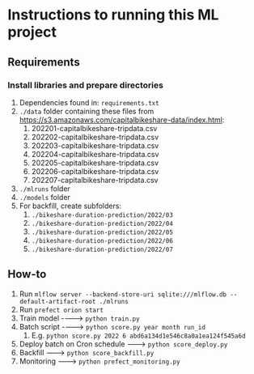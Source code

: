 # Instructions to running this ML project

## Requirements
### Install libraries and prepare directories

1. Dependencies found in: ```requirements.txt```
2. ```./data``` folder containing these files from https://s3.amazonaws.com/capitalbikeshare-data/index.html: 
    1. 202201-capitalbikeshare-tripdata.csv
    2. 202202-capitalbikeshare-tripdata.csv
    3. 202203-capitalbikeshare-tripdata.csv
    4. 202204-capitalbikeshare-tripdata.csv
    5. 202205-capitalbikeshare-tripdata.csv
    6. 202206-capitalbikeshare-tripdata.csv
    7. 202207-capitalbikeshare-tripdata.csv
3. ```./mlruns``` folder
4. ```./models``` folder
5. For backfill, create subfolders:
    1. ```./bikeshare-duration-prediction/2022/03```
    2. ```./bikeshare-duration-prediction/2022/04```
    3. ```./bikeshare-duration-prediction/2022/05```
    4. ```./bikeshare-duration-prediction/2022/06```
    5. ```./bikeshare-duration-prediction/2022/07```

## How-to

1. Run ```mlflow server --backend-store-uri sqlite:///mlflow.db --default-artifact-root ./mlruns```
2. Run ```prefect orion start```
3. Train model ----> ```python train.py```
4. Batch script ----> ```python score.py year month run_id```
    1. E.g. ```python score.py 2022 6 abd6a134d1e546c8a0a1ea124f545a6d```     
5. Deploy batch on Cron schedule ---> ```python score_deploy.py```
6. Backfill ---> ```python score_backfill.py```
7. Monitoring ---> ```python prefect_monitoring.py```
